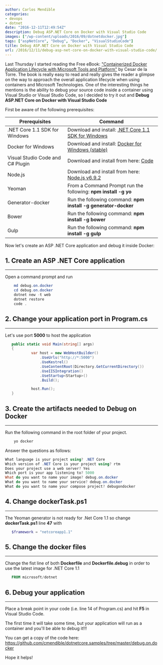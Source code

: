 ```yaml
---
author: Carlos Mendible
categories:
- devops
- dotnet
date: "2016-12-11T12:49:54Z"
description: Debug ASP.NET Core on Docker with Visual Studio Code
images: ["/wp-content/uploads/2016/09/dotnetdocker.jpg"]
tags: ["aspNetCore", "Debug", "Docker", "VisualStudioCode"]
title: Debug ASP.NET Core on Docker with Visual Studio Code
url: /2016/12/11/debug-asp-net-core-on-docker-with-visual-studio-code/
---
```

Last Thursday I started reading the Free eBook: <a href="https://aka.ms/dockerlifecycleebook" target="_blank">"Containerized Docker Application Lifecycle with Microsoft Tools and Platform"</a> by Cesar de la Torre. The book is really easy to read and really gives the reader a glimpse on the way to approach the overall application lifecycle when using containers and Microsoft Technologies. One of the interesting things he mentions is the ability to debug your source code inside a container using Visual Studio or Visual Studio Code, so I decided to try it out and **Debug ASP.NET Core on Docker with Visual Studio Code**

First be aware of the following prerequisites:

| **Prerequisites** |  **Command** |
|---|---|
.NET Core 1.1 SDK for Windows | Download and install: <a href="https://go.microsoft.com/fwlink/?LinkID=835014" target="_blank">.NET Core 1.1 SDK for Windows</a>|
|Docker for Windows| Download and install: <a href="https://download.docker.com/win/stable/InstallDocker.msi" target="_blank">Docker for Windows (stable)</a>|
|Visual Studio Code and C# Plugin | Download and install from here: <a href="https://code.visualstudio.com/" target="_blank">Code</a>|
|Node.js| Download and install from here: <a href="https://nodejs.org/dist/v6.9.2/node-v6.9.2-x64.msi" target="_blank">Node.js v6.9.2</a>|
|Yeoman| From a Command Prompt run the following: **npm install -g yo**|
|Generator-docker|Run the following command: **npm install -g generator-docker**|
|Bower| Run the following command: **npm install -g bower**|
|Gulp| Run the following command: **npm install -g gulp**|

Now let's create an ASP .NET Core application and debug it inside Docker:

## 1. Create an ASP .NET Core application
---
Open a command prompt and run 
          
``` powershell
    md debug.on.docker
    cd debug.on.docker
    dotnet new -t web
    dotnet restore
    code .
```

## 2. Change your application port in Program.cs
---
Let's use port **5000** to host the application
          
``` csharp
   public static void Main(string[] args)
   {
            var host = new WebHostBuilder()
                .UseUrls("http://*:5000")
                .UseKestrel()
                .UseContentRoot(Directory.GetCurrentDirectory())
                .UseIISIntegration()
                .UseStartup<Startup>()
                .Build();

            host.Run();
   }
```  
      
## 3. Create the artifacts needed to Debug on Docker
---
Run the following command in the root folder of your project.
          
``` powershell
    yo docker
```

Answer the questions as follows:

``` powershell
What language is your project using? .NET Core
Which version of .NET Core is your project using? rtm
Does your project use a web server? Yes
Which port is your app listening to? 5000
What do you want to name your image? debug.on.docker
What do you want to name your service? debug.on.docker
What do you want to name your compose project? debugondocker
```   
      
## 4. Change dockerTask.ps1
---      
The Yeoman generator is not ready for .Net Core 1.1 so change **dockerTask.ps1** line **47** with 
          
``` powershell
   $framework = "netcoreapp1.1"
```
      
## 5. Change the docker files
---
Change the fist line of both **Dockerfile** and **Dockerfile.debug** in order to use the latest image for .NET Core 1.1
          
``` powershell
   FROM microsoft/dotnet
```

## 6. Debug your application
---
Place a break point in your code (i.e. line 14 of Program.cs) and hit **F5** in Visual Studio Code. 

The first time it will take some time, but your application will run as a container and you'll be able to debug it!!!
            
You can get a copy of the code here: <a href="https://github.com/cmendible/dotnetcore.samples/tree/master/debug.on.docker">https://github.com/cmendible/dotnetcore.samples/tree/master/debug.on.docker</a>
              
Hope it helps!